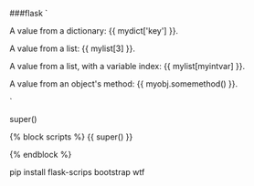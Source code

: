 ###flask
`
<p>A value from a dictionary: {{ mydict['key'] }}.</p>
<p>A value from a list: {{ mylist[3] }}.</p>
<p>A value from a list, with a variable index: {{ mylist[myintvar] }}.</p>
<p>A value from an object's method: {{ myobj.somemethod() }}.</p>
`

super()

{% block scripts %}
{{ super() }}
<script type="text/javascript" src="my-script.js"></script>
{% endblock %}

pip install flask-scrips bootstrap wtf